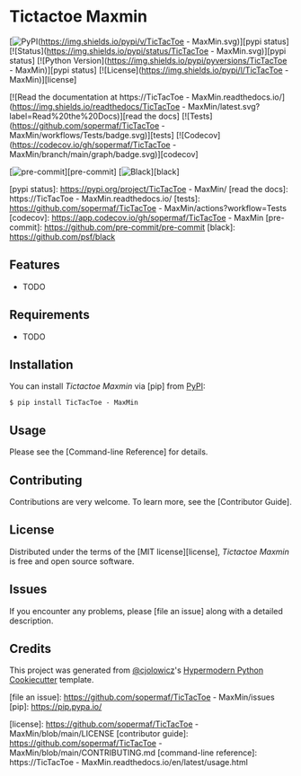 # Tictactoe   Maxmin

[![PyPI](https://img.shields.io/pypi/v/TicTacToe - MaxMin.svg)][pypi status]
[![Status](https://img.shields.io/pypi/status/TicTacToe - MaxMin.svg)][pypi status]
[![Python Version](https://img.shields.io/pypi/pyversions/TicTacToe - MaxMin)][pypi status]
[![License](https://img.shields.io/pypi/l/TicTacToe - MaxMin)][license]

[![Read the documentation at https://TicTacToe - MaxMin.readthedocs.io/](https://img.shields.io/readthedocs/TicTacToe - MaxMin/latest.svg?label=Read%20the%20Docs)][read the docs]
[![Tests](https://github.com/sopermaf/TicTacToe - MaxMin/workflows/Tests/badge.svg)][tests]
[![Codecov](https://codecov.io/gh/sopermaf/TicTacToe - MaxMin/branch/main/graph/badge.svg)][codecov]

[![pre-commit](https://img.shields.io/badge/pre--commit-enabled-brightgreen?logo=pre-commit&logoColor=white)][pre-commit]
[![Black](https://img.shields.io/badge/code%20style-black-000000.svg)][black]

[pypi status]: https://pypi.org/project/TicTacToe - MaxMin/
[read the docs]: https://TicTacToe - MaxMin.readthedocs.io/
[tests]: https://github.com/sopermaf/TicTacToe - MaxMin/actions?workflow=Tests
[codecov]: https://app.codecov.io/gh/sopermaf/TicTacToe - MaxMin
[pre-commit]: https://github.com/pre-commit/pre-commit
[black]: https://github.com/psf/black

## Features

- TODO

## Requirements

- TODO

## Installation

You can install _Tictactoe   Maxmin_ via [pip] from [PyPI]:

```console
$ pip install TicTacToe - MaxMin
```

## Usage

Please see the [Command-line Reference] for details.

## Contributing

Contributions are very welcome.
To learn more, see the [Contributor Guide].

## License

Distributed under the terms of the [MIT license][license],
_Tictactoe   Maxmin_ is free and open source software.

## Issues

If you encounter any problems,
please [file an issue] along with a detailed description.

## Credits

This project was generated from [@cjolowicz]'s [Hypermodern Python Cookiecutter] template.

[@cjolowicz]: https://github.com/cjolowicz
[pypi]: https://pypi.org/
[hypermodern python cookiecutter]: https://github.com/cjolowicz/cookiecutter-hypermodern-python
[file an issue]: https://github.com/sopermaf/TicTacToe - MaxMin/issues
[pip]: https://pip.pypa.io/

<!-- github-only -->

[license]: https://github.com/sopermaf/TicTacToe - MaxMin/blob/main/LICENSE
[contributor guide]: https://github.com/sopermaf/TicTacToe - MaxMin/blob/main/CONTRIBUTING.md
[command-line reference]: https://TicTacToe - MaxMin.readthedocs.io/en/latest/usage.html
